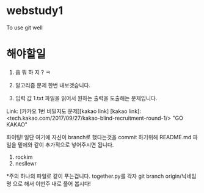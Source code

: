 # webstudy1
To use git well
# 해야할일
1. 음 뭐 하 지 ? ㅋ 
2. 알고리즘 문제 한번 내보겟습니다.

3. 입력 값 1.txt 파일을 읽어서 원하는 출력을 도출해는 문제입니다.

Link: [카카오 1번 비밀지도 문제][kakao link] 
[kakao link]:<tech.kakao.com/2017/09/27/kakao-blind-recruitment-round-1/> "GO KAKAO"

화이팅!
일단 여기에 자신이 branch로 했다는것을 commit 하기위해  README.md 파일을 밑에와 같이 추가적으로 넣어주시면 됩니다.
1. rockim
2. nesllewr

*주의 하나의 파일로 같이 푸는겁니다. together.py를 각자 git branch origin/닉네임명 으로 해서 이번주 내로 풀어 봅시다!
